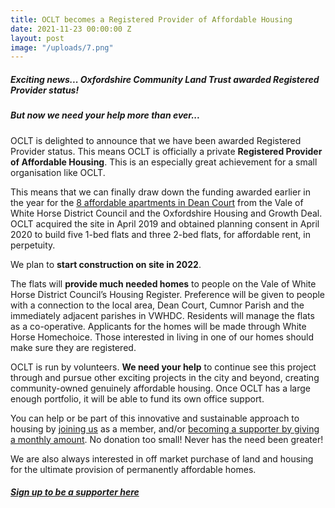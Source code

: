 ```yaml
---
title: OCLT becomes a Registered Provider of Affordable Housing
date: 2021-11-23 00:00:00 Z
layout: post
image: "/uploads/7.png"
---
```


##### **Exciting news... Oxfordshire Community Land Trust awarded Registered Provider status!**

##### **But now we need your help more than ever...**

OCLT is delighted to announce that we have been awarded Registered Provider status. This means OCLT is officially a private **Registered Provider of Affordable Housing**. This is an especially great achievement for a small organisation like OCLT. 

This means that we can finally draw down the funding awarded earlier in the year for the [8 affordable apartments in Dean Court](https://www.oclt.org.uk/projects/dean-court-oxford/) from the Vale of White Horse District Council and the Oxfordshire Housing and Growth Deal. OCLT acquired the site in April 2019 and obtained planning consent in April 2020 to build five 1-bed flats and three 2-bed flats, for affordable rent, in perpetuity.

We plan to **start construction on site in 2022**.

The flats will **provide much needed homes** to people on the Vale of White Horse District Council’s Housing Register. Preference will be given to people with a connection to the local area, Dean Court, Cumnor Parish and the immediately adjacent parishes in VWHDC. Residents will manage the flats as a co-operative. Applicants for the homes will be made through White Horse Homechoice. Those interested in living in one of our homes should make sure they are registered.

OCLT is run by volunteers. **We need your help** to continue see this project through and pursue other exciting projects in the city and beyond, creating community-owned genuinely affordable housing. Once OCLT has a large enough portfolio, it will be able to fund its own office support.

You can help or be part of this innovative and sustainable approach to housing by [joining us](https://www.oclt.org.uk/join/) as a member, and/or [becoming a supporter by giving a monthly amount](https://www.oclt.org.uk/support-us/). No donation too small! Never has the need been greater!

We are also always interested in off market purchase of land and housing for the ultimate provision of permanently affordable homes.

##### [Sign up to be a supporter here](https://www.oclt.org.uk/support-us/)
